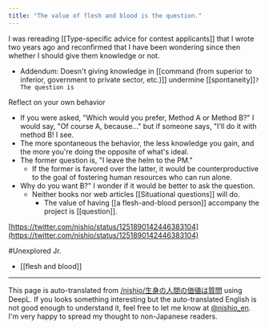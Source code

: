 ```yaml
---
title: "The value of flesh and blood is the question."
---
```


I was rereading [[Type-specific advice for contest applicants]] that I wrote two years ago and reconfirmed that I have been wondering since then whether I should give them knowledge or not.
- Addendum: Doesn't giving knowledge in [[command (from superior to inferior, government to private sector, etc.)]] undermine [[spontaneity]]`? The question is`

Reflect on your own behavior
- If you were asked, "Which would you prefer, Method A or Method B?" I would say, "Of course A, because..." but if someone says, "I'll do it with method B! I see.
- The more spontaneous the behavior, the less knowledge you gain, and the more you're doing the opposite of what's ideal.
- The former question is, "I leave the helm to the PM."
    - If the former is favored over the latter, it would be counterproductive to the goal of fostering human resources who can run alone.
- Why do you want B?" I wonder if it would be better to ask the question.
    - Neither books nor web articles [[Situational questions]] will do.
        - The value of having [[a flesh-and-blood person]] accompany the project is [[question]].

[https://twitter.com/nishio/status/1251890142446383104](https://twitter.com/nishio/status/1251890142446383104)

#Unexplored Jr.
- [[flesh and blood]]

---
This page is auto-translated from [/nishio/生身の人間の価値は質問](https://scrapbox.io/nishio/生身の人間の価値は質問) using DeepL. If you looks something interesting but the auto-translated English is not good enough to understand it, feel free to let me know at [@nishio_en](https://twitter.com/nishio_en). I'm very happy to spread my thought to non-Japanese readers.